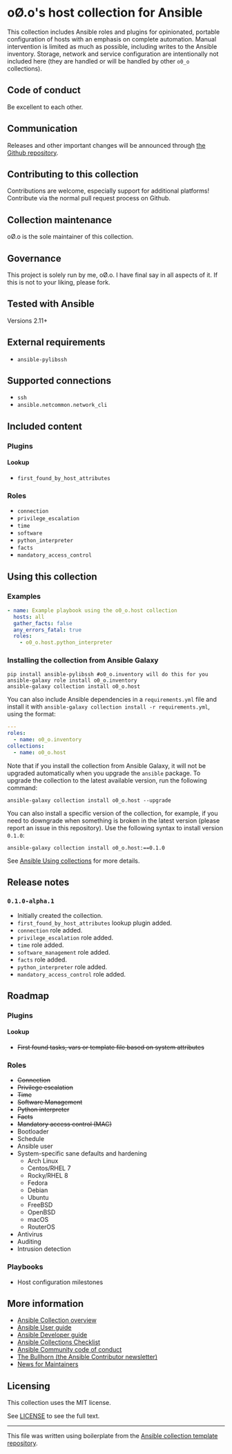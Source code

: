 # oØ.o's host collection for Ansible

This collection includes Ansible roles and plugins for opinionated, portable configuration of hosts with an emphasis on complete automation. Manual intervention is limited as much as possible, including writes to the Ansible inventory. Storage, network and service configuration are intentionally not included here (they are handled or will be handled by other `o0_o` collections).

## Code of conduct

Be excellent to each other.

## Communication

Releases and other important changes will be announced through [the Github repository](https://github.com/o0-o/ansible_collection_host).

## Contributing to this collection

Contributions are welcome, especially support for additional platforms! Contribute via the normal pull request process on Github.

## Collection maintenance

oØ.o is the sole maintainer of this collection.

## Governance

This project is solely run by me, oØ.o. I have final say in all aspects of it. If this is not to your liking, please fork.

## Tested with Ansible

Versions 2.11+

## External requirements

- `ansible-pylibssh`

## Supported connections

- `ssh`
- `ansible.netcommon.network_cli`

## Included content

### Plugins

#### Lookup

- `first_found_by_host_attributes`

### Roles

- `connection`
- `privilege_escalation`
- `time`
- `software`
- `python_interpreter`
- `facts`
- `mandatory_access_control`

## Using this collection

### Examples

```yaml
- name: Example playbook using the o0_o.host collection
  hosts: all
  gather_facts: false
  any_errors_fatal: true
  roles:
    - o0_o.host.python_interpreter
```

### Installing the collection from Ansible Galaxy

```shell
pip install ansible-pylibssh #o0_o.inventory will do this for you
ansible-galaxy role install o0_o.inventory
ansible-galaxy collection install o0_o.host
```

You can also include Ansible dependencies in a `requirements.yml` file and install it with `ansible-galaxy collection install -r requirements.yml`, using the format:

```yaml
---
roles:
  - name: o0_o.inventory
collections:
  - name: o0_o.host
```

Note that if you install the collection from Ansible Galaxy, it will not be upgraded automatically when you upgrade the `ansible` package. To upgrade the collection to the latest available version, run the following command:
```shell
ansible-galaxy collection install o0_o.host --upgrade
```

You can also install a specific version of the collection, for example, if you need to downgrade when something is broken in the latest version (please report an issue in this repository). Use the following syntax to install version `0.1.0`:

```shell
ansible-galaxy collection install o0_o.host:==0.1.0
```

See [Ansible Using collections](https://docs.ansible.com/ansible/devel/user_guide/collections_using.html) for more details.

## Release notes

### `0.1.0-alpha.1`
- Initially created the collection.
- `first_found_by_host_attributes` lookup plugin added.
- `connection` role added.
- `privilege_escalation` role added.
- `time` role added.
- `software_management` role added.
- `facts` role added.
- `python_interpreter` role added.
- `mandatory_access_control` role added.

## Roadmap

### Plugins

#### Lookup
- ~~First found tasks, vars or template file based on system attributes~~

### Roles
- ~~Connection~~
- ~~Privilege escalation~~
- ~~Time~~
- ~~Software Management~~
- ~~Python interpreter~~
- ~~Facts~~
- ~~Mandatory access control (MAC)~~
- Bootloader
- Schedule
- Ansible user
- System-specific sane defaults and hardening
  - Arch Linux
  - Centos/RHEL 7
  - Rocky/RHEL 8
  - Fedora
  - Debian
  - Ubuntu
  - FreeBSD
  - OpenBSD
  - macOS
  - RouterOS
- Antivirus
- Auditing
- Intrusion detection

### Playbooks
- Host configuration milestones

## More information

- [Ansible Collection overview](https://github.com/ansible-collections/overview)
- [Ansible User guide](https://docs.ansible.com/ansible/devel/user_guide/index.html)
- [Ansible Developer guide](https://docs.ansible.com/ansible/devel/dev_guide/index.html)
- [Ansible Collections Checklist](https://github.com/ansible-collections/overview/blob/main/collection_requirements.rst)
- [Ansible Community code of conduct](https://docs.ansible.com/ansible/devel/community/code_of_conduct.html)
- [The Bullhorn (the Ansible Contributor newsletter)](https://us19.campaign-archive.com/home/?u=56d874e027110e35dea0e03c1&id=d6635f5420)
- [News for Maintainers](https://github.com/ansible-collections/news-for-maintainers)

## Licensing

This collection uses the MIT license.

See [LICENSE](https://spdx.org/licenses/MIT.html) to see the full text.

---

This file was written using boilerplate from the [Ansible collection template repository](https://github.com/ansible-collections/collection_template).

